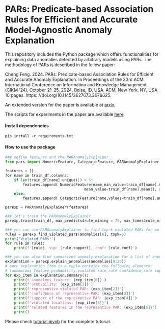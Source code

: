 # PARs: Predicate-based Association Rules for Efficient and Accurate Model-Agnostic Anomaly Explanation

This repository includes the Python package which offers functionalities for explaining data anomalies detected by arbitrary models using PARs. The methodology of PARs is described in the follow paper:  

Cheng Feng. 2024. PARs: Predicate-based Association Rules for Efficient and Accurate Anomaly Explanation. In Proceedings of the 33rd ACM International Conference on Information and Knowledge Management (CIKM ’24), October 21–25, 2024, Boise, ID, USA. ACM, New York, NY, USA, 10 pages. https: //doi.org/10.1145/3627673.3679625. 

An extended version for the paper is available at [arxiv](https://arxiv.org/abs/2312.10968).

The scripts for experiments in the paper are available [here](https://github.com/cfeng783/PARs-Exp).

#### Install dependencies

```shell
pip install -r requirements.txt
```

#### How to use the package

```python
### define features and the PARAnomalyExplainer
from pars import NumericFeature, CategoricFeature, PARAnomalyExplainer

features = []
for name in train_df.columns:
    if len(train_df[name].unique()) > 5:
        features.append( NumericFeature(name,min_value=train_df[name].min(), max_value=train_df[name].max(),
                                    mean_value=train_df[name].mean(), std_value=train_df[name].std()) )
    else:
        features.append( CategoricFeature(name,values=train_df[name].unique().tolist()) )

parexp = PARAnomalyExplainer(features)

### let's train the PARAnomalyExplainer
parexp.train(train_df, max_predicts4rule_mining = 75, max_times4rule_mining = 5, set_seed=False)

### you can use PARAnomalyExplainer to find top-k violated PARs for an individual anomaly
rules = parexp.find_violated_pars(anomalies[0], topk=5)
print('Violated PARs:')
for rule in rules:
    print(f'{rule}, sup: {rule.support}, conf: {rule.conf}')

### you can also find summarized anomaly explanation for a list of anomalies
explanation = parexp.explain_anomalies(anomalies[0:20])
# each explanation item is a tuple contains the following elements: 
# (anomalous feature,probability,violated rule,rule confidence,rule support,violated locations,related features)
for exp_item in explanation.summary():
    print(f'anomalous feature: {exp_item[0]}')
    print(f'probability: {exp_item[1]}')
    print(f'representive violated PAR: {exp_item[2]}')
    print(f'confidence of representive PAR: {exp_item[3]}')
    print(f'support of the representive PAR: {exp_item[4]}')
    print(f'violated locations: {exp_item[5]}')
    print(f'related features in the representive PAR: {exp_item[6]}')
    print()

```

Please check [tutorial.ipynb](tutorial.ipynb) for the complete tutorial.
